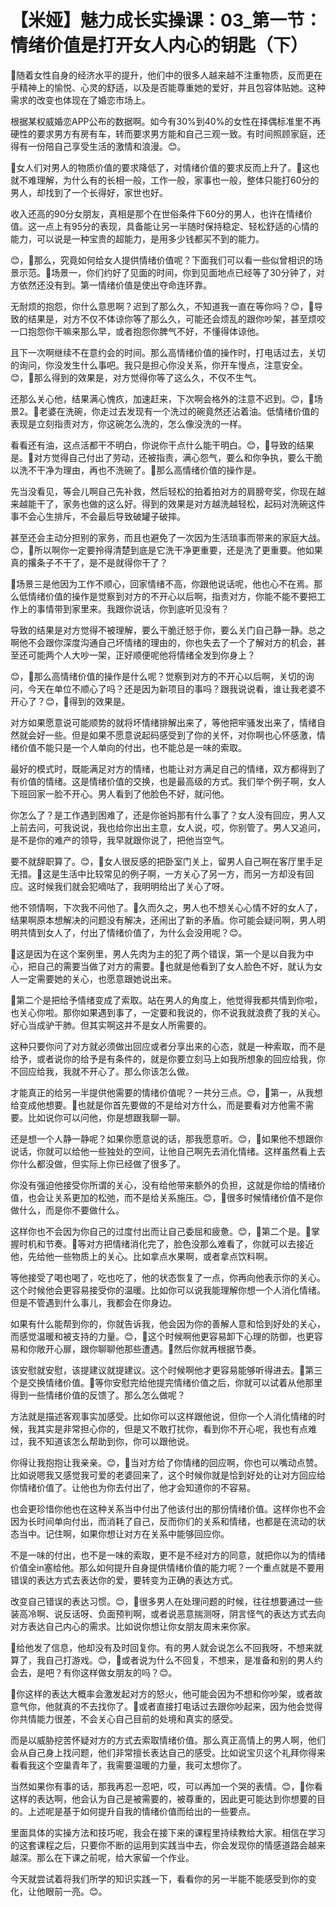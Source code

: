 # 【米娅】魅力成长实操课：03_第一节：情绪价值是打开女人内心的钥匙（下）

🎼随着女性自身的经济水平的提升，他们中的很多人越来越不注重物质，反而更在乎精神上的愉悦、心灵的舒适，以及是否能尊重她的爱好，并且包容体贴她。这种需求的改变也体现在了婚恋市场上。

根据某权威婚恋APP公布的数据啊。如今有30%到40%的女性在择偶标准里不再硬性的要求男方有房有车，转而要求男方能和自己三观一致。有时间照顾家庭，还得有一份陪自己享受生活的激情和浪漫。😊。

🎼女人们对男人的物质价值的要求降低了，对情绪价值的要求反而上升了。🎼这也就不难理解，为什么有的长相一般，工作一般，家事也一般，整体只能打60分的男人，却找到了一个长得好，家世也好。

收入还高的90分女朋友，真相是那个在世俗条件下60分的男人，也许在情绪价值。这一点上有95分的表现，具备能让另一半随时保持稳定、轻松舒适的心情的能力，可以说是一种宝贵的超能力，是用多少钱都买不到的能力。

😊，🎼那么，究竟如何给女人提供情绪价值呢？下面我们可以看一些似曾相识的场景示范。🎼场景一，你们约好了见面的时间，你到见面地点已经等了30分钟了，对方依然还没有到。第一情绪价值是使出夺命连环靠。

无耐烦的抱怨，你什么意思啊？迟到了那么久，不知道我一直在等你吗？😊，🎼导致的结果是，对方不仅不体谅你等了那么久，可能还会烦乱的跟你吵架，甚至烦咬一口抱怨你干嘛来那么早，或者抱怨你脾气不好，不懂得体谅他。

且下一次啊继续不在意约会的时间。那么高情绪价值的操作时，打电话过去，关切的询问，你没发生什么事吧。我只是担心你没关系，你开车慢点，注意安全。😊，🎼那么得到的效果是，对方觉得你等了这么久，不仅不生气。

还那么关心他，结果满心愧疚，加速赶来，下次啊会格外的注意不迟到。😊，🎼场景2。🎼老婆在洗碗，你走过去发现有一个洗过的碗竟然还沾着油。低情绪价值的表现是立刻指责对方，你这碗怎么洗的，怎么像没洗的一样。

看看还有油，这点活都干不明白，你说你干点什么能干明白。😊，🎼导致的结果是。🎼对方觉得自己付出了劳动，还被指责，满心怨气，要么和你争执，要么干脆以洗不干净为理由，再也不洗碗了。🎼那么高情绪价值的操作是。

先当没看见，等会儿啊自己先补救，然后轻松的拍着拍对方的肩膀夸奖，你现在越来越能干了，家务也做的这么好。得到的效果是对方越洗越轻松，起码对洗碗这件事不会心生排斥，不会最后导致破罐子破摔。

甚至还会主动分担别的家务，而且也避免了一次因为生活琐事而带来的家庭大战。😊，🎼所以啊你一定要拎得清楚到底是它洗干净更重要，还是洗了更重要。他如果真的撂条子不干了，是不是就得你干了？

🎼场景三是他因为工作不顺心，回家情绪不高，你跟他说话呢，他也心不在焉。那么低情绪价值的操作是觉察到对方的不开心以后啊，指责对方，你能不能不要把工作上的事情带到家里来。我跟你说话，你到底听见没有？

导致的结果是对方觉得不被理解，要么干脆迁怒于你，要么关门自己静一静。总之啊他不会跟你深度沟通自己坏情绪的理由的，你也失去了一个了解对方的机会，甚至还可能两个人大吵一架，正好顺便呢他将情绪全发到你身上？

😊，🎼那么高情绪价值的操作是什么呢？觉察到对方的不开心以后啊，关切的询问，今天在单位不顺心了吗？还是因为新项目的事吗？跟我说说看，谁让我老婆不开心了？😊，🎼得到的效果是。

对方如果愿意说可能顺势的就将坏情绪排解出来了，等他把牢骚发出来了，情绪自然就会好一些。但是如果不愿意说起码感受到了你的关怀，对你啊也心怀感激，情绪价值不能只是一个人单向的付出，也不能总是一味的索取。

最好的模式时，既能满足对方的情绪，也能让对方满足自己的情绪，双方都得到了有价值的情绪。这是情绪价值的交换，也是最高级的方式。我们举个例子啊，女人下班回家一脸不开心。男人看到了他脸色不好，就问他。

你怎么了？是工作遇到困难了，还是你爸妈那有什么事了？女人没有回应，男人又上前去问，可我说说，我也给你出出主意，女人说，哎，你别管了。男人又追问，是不是你的难产的领导，我早就跟你说了，把他当空气。

要不就辞职算了。😊，🎼女人很反感的把卧室门关上，留男人自己啊在客厅里手足无措。🎼这是生活中比较常见的例子啊，一方关心了另一方，而另一方却没有回应。这时候我们就会犯嘀咕了，我明明给出了关心了呀。

他不领情啊，下次我不问他了。🎼久而久之，男人也不想关心心情不好的女人了，结果啊原本想解决的问题没有解决，还闹出了新的矛盾。你可能会疑问啊，男人明明共情到女人了，付出了情绪价值了，为什么会没用呢？😊。

🎼这是因为在这个案例里，男人先肉为主的犯了两个错误，第一个是以自我为中心，把自己的需要当做了对方的需要。🎼也就是他看到了女人脸色不好，就认为女人一定需要她的关心，也愿意跟她说出来。

🎼第二个是把给予情绪变成了索取。站在男人的角度上，他觉得我都共情到你啦，也关心你啦。那你如果遇到事了，一定要和我说的，你不说我就浪费了我的关心。好心当成驴干肺。但其实啊这并不是女人所需要的。

这种只要你问了对方就必须做出回应或者分享出来的心态，就是一种索取，而不是给予，或者说你的给予是有条件的，就是你要立刻马上如我所想象的回应给我，你不回应给我，我就不开心了。那么你该怎么做。

才能真正的给另一半提供他需要的情绪价值呢？一共分三点。😊，🎼第一，从我想给变成他想要。🎼也就是你首先要做的不是给对方什么，而是要看对方他需不需要。比如说你可以问他，你是想跟我聊一聊。

还是想一个人静一静呢？如果你愿意说的话，那我愿意听。😊，🎼如果他不想跟你说话，你就可以给他一些独处的空间，让他自己啊先去消化情绪。这样虽然看上去你什么都没做，但实际上你已经做了很多了。

你没有强迫他接受你所谓的关心，没有给他带来额外的负担，这就是你给的情绪价值，也会让关系更加的松弛，而不是给关系施压。😊，🎼很多时候情绪价值不是你做什么，而是你不要做什么。

这样你也不会因为你自己的过度付出而让自己委屈和疲惫。😊，🎼第二个是。🎼掌握时机和节奏。🎼等对方把情绪消化完了，脸色没那么难看了，你就可以去接近他，先给他一些物质上的关心。比如拿点水果啊，或者拿点饮料啊。

等他接受了喝也喝了，吃也吃了，他的状态恢复了一点，你再向他表示你的关心。这个时候他会更容易接受你的温暖。比如你可以说我能理解你想一个人消化情绪。但是不管遇到什么事儿，我都会在你身边。

如果有什么能帮到你的，你就告诉我，他会因为你的善解人意和恰到好处的关心，而感觉温暖和被支持的力量。😊，🎼这个时候啊他更容易卸下心理的防御，也更容易和你敞开心扉，跟你聊聊他那些遭遇。🎼然后你就再根据节奏。

该安慰就安慰，该提建议就提建议。这个时候啊他才更容易能够听得进去。🎼第三个是交换情绪价值。🎼等你安慰完给他提完情绪价值之后，你就可以试着从他那里得到一些情绪价值的反馈了。那么怎么做呢？

方法就是描述客观事实加感受。比如你可以这样跟他说，但你一个人消化情绪的时候，我其实是非常担心你的，但是又不敢打扰你，看到你不开心呢，我也有点难过，我不知道该怎么帮助到你，你可以跟他说。

你得让我抱抱让我亲亲。😊，🎼当对方给了你情绪的回应啊，你也可以嘴动点赞。比如说嗯我又感觉我可爱的老婆回来了，这个时候你就是恰到好处的让对方回应给你情绪价值了。让他也为你去付出了，他才会知道你的不容易。

也会更珍惜你他也在这种关系当中付出了他该付出的那份情绪价值。这样你也不会因为长时间单向付出，而消耗了自己，反而你们的关系和情绪，也都是在流动的状态当中。记住啊，如果你想让对方在关系中能够回应你。

不是一味的付出，也不是一味的索取，更不是不经对方的同意，就把你以为的情绪价值全in塞给他。那么如何提升自身提供情绪价值的能力呢？一个重点就是不要用错误的表达方式去表达你的爱，要转变为正确的表达方式。

改变自己错误的表达习惯。😊，🎼很多男人在处理问题的时候，往往想要通过一些装高冷啊、说反话呀、负面预判啊，或者说恶意揣测呀，阴言怪气的表达方式去向对方表达自己内心的需求。比如说你想让你女朋友周末来你家。

🎼给他发了信息，他却没有及时回复你。有的男人就会说怎么不回我呀，不想来就算了，我自己打游戏。😊，🎼或者说为什么不回复，不想来，是准备和别的男人约会去，是吧？有你这样做女朋友的吗？😊。

🎼你这样的表达大概率会激发起对方的怒火，他可能会因为不想和你吵架，或者故意气你，他就真的不去找你了。🎼或者直接打电话过去跟你吵起来，因为他会觉得你共情能力很差，不会关心自己目前的处境和真实的感受。

而是以威胁挖苦怀疑对方的方式去索取情绪价值。那么真正高情上的男人啊，他们会从自己身上找问题，他们非常擅长表达自己的感受。比如说宝贝这个礼拜你得来看看我这个空巢青年了，我需要温暖的力量，我可太想你了。

当然如果你有事的话，那我再忍一忍吧，哎，可以再加一个哭的表情。😊，🎼你看这样的表达啊，他会认为自己是被需要的，被尊重的，因此更可能达到你想要的目的。上述呢是基于如何提升自我的情绪价值而给出的一些要点。

里面具体的实操方法和技巧呢，我会在接下来的课程里持续教给大家。相信在学习的这套课程之后，只要你不断的运用到实践当中去，你会发现你的情感道路会越来越深。那么在下课之前呢，给大家留一个作业。

今天就尝试着将我们所学的知识实践一下，看看你的另一半能不能感受到你的变化，让他眼前一亮。😊。